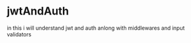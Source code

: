 # jwtAndAuth
in this i will understand jwt and auth anlong with middlewares and input validators 


